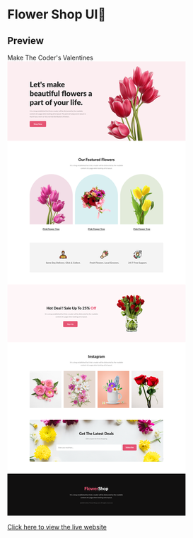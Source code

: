 # Flower Shop UI🌼

## Preview
Make The Coder's Valentines
![Preview Image](website_design.png)

[Click here to view the live website](https://shahrukkabir.github.io/developer-portfolio/)